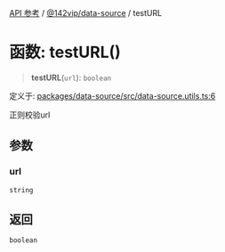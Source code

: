 [API 参考](../wiki/Home) / [@142vip/data-source](../wiki/@142vip.data-source) / testURL

# 函数: testURL()

> **testURL**(`url`): `boolean`

定义于: [packages/data-source/src/data-source.utils.ts:6](https://github.com/142vip/core-x/blob/5281e59d2cdd2de59e1ea761d17ed7fe118d1e60/packages/data-source/src/data-source.utils.ts#L6)

正则校验url

## 参数

### url

`string`

## 返回

`boolean`
